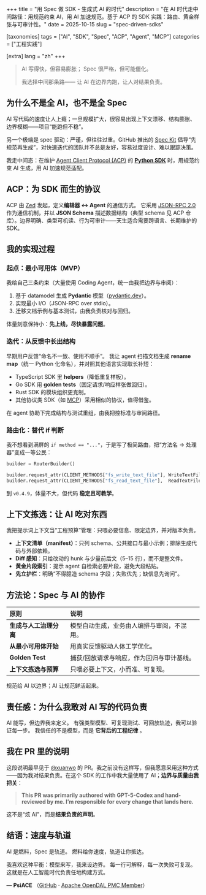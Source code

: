 +++
title = "用 Spec 做 SDK - 生成式 AI 的时代"
description = "在 AI 时代走中间路径：用规范约束 AI，用 AI 加速规范。基于 ACP 的 SDK 实践：路由、黄金样张与可审计性。"
date = 2025-10-15
slug = "spec-driven-sdks"

[taxonomies]
tags = ["AI", "SDK", "Spec", "ACP", "Agent", "MCP"]
categories = ["工程实践"]

[extra]
lang = "zh"
+++

> AI 写得快，但容易膨胀；
> Spec 很严格，但可能僵化。
>
> 我选择中间那条路——
> 让 AI 在边界内跑，让人对结果负责。

## 为什么不是全 AI，也不是全 Spec

AI 写代码的速度让人上瘾；一旦规模扩大，很容易出现上下文漂移、结构膨胀、边界模糊——项目“能跑但不稳”。

另一个极端是 spec 驱动：严谨，但往往过重。GitHub 推出的 [Spec Kit](https://github.com/github/spec-kit) 倡导“先规范再生成”，对快速迭代的团队并不总是友好，容易过度设计、难以跟踪决策。

我走中间态：在维护 [Agent Client Protocol (ACP)](https://agentclientprotocol.com) 的 [**Python SDK**](https://github.com/psiace/agent-client-protocol-python) 时，用规范约束 AI 生成，用 AI 加速规范适配。

## ACP：为 SDK 而生的协议

ACP 由 [Zed](https://zed.dev/blog/bring-your-own-agent-to-zed) 发起，定义**编辑器 ↔ Agent** 的通信方式。
它采用 [JSON-RPC 2.0](https://www.jsonrpc.org/specification) 作为通信机制，并以 **JSON Schema** 描述数据结构（典型 schema 见 ACP 仓库）。边界明确、类型可机读、行为可审计——天生适合需要跨语言、长期维护的 SDK。

## 我的实现过程

### 起点：最小可用体（MVP）

我给自己三条约束（大量使用 Coding Agent，统一由我把边界与审阅）：

1. 基于 datamodel 生成 **Pydantic** 模型（[pydantic.dev](https://docs.pydantic.dev/latest/)）。
2. 实现最小 I/O（JSON-RPC over stdio）。
3. 迁移文档示例与基本测试，由我负责核对与回归。

体量刻意保持小：**先上线，尽快暴露问题**。

### 迭代：从反馈中长出结构

早期用户反馈“命名不一致、使用不顺手”。
我让 agent 扫描文档生成 **rename map**（统一 Python 化命名），并对照其他语言实现取长补短：

- TypeScript SDK 里 **helpers**（降低重复样板）。
- Go SDK 用 **golden tests**（固定请求/响应样张做回归）。
- Rust SDK 的模块组织更克制。
- 其他协议类 SDK（如 [MCP](https://modelcontextprotocol.io/)）采用相似的协议，值得借鉴。

在 agent 协助下完成结构与测试重组，由我把控标准与审阅路径。

### 路由化：替代 if 判断

我不想看到满屏的 `if method == "..."`，于是写了极简路由，把“方法名 → 处理器”变成一等公民：

```python
builder = RouterBuilder()

builder.request_attr(CLIENT_METHODS["fs_write_text_file"], WriteTextFileRequest, client, "writeTextFile")
builder.request_attr(CLIENT_METHODS["fs_read_text_file"],  ReadTextFileRequest,  client, "readTextFile")
```

到 `v0.4.9`，体量不大，但代码 **稳定且可教学**。

## 上下文拣选：让 AI 吃对东西

我把提示词上下文当“工程预算”管理：只喂必要信息、限定边界，并对版本负责。

- **上下文清单（manifest）**：只列 schema、公共接口与最小示例；排除生成代码与外部依赖。
- **Diff 感知**：只给改动的 hunk 与少量前后文（5–15 行），而不是整文件。
- **黄金片段索引**：提示 agent 自检索必要片段，避免大段粘贴。
- **先立护栏**：明确“不得臆造 schema 字段；失败优先；缺信息先询问”。

## 方法论：Spec 与 AI 的协作

| 原则                   | 说明                                       |
| :--------------------- | :----------------------------------------- |
| **生成与人工治理分离** | 模型自动生成，业务由人编排与审阅，不混用。 |
| **从最小可用体开始**   | 用真实反馈驱动人体工学优化。               |
| **Golden Test**        | 捕获/回放请求与响应，作为回归与审计基线。  |
| **上下文拣选与预算**   | 只喂必要上下文，小而准、可复现。           |

规范给 AI 以边界；AI 让规范鲜活起来。

## 责任感：为什么我敢对 AI 写的代码负责

AI 能写，但边界我来定义。
有强类型模型、可复现测试、可回放轨迹，我可以验证每一步。
我信任的不是模型，而是 **它背后的工程纪律** 。

## 我在 PR 里的说明

这段说明最早见于 [@xuanwo](https://github.com/Xuanwo) 的 PR。我之前没有这样写，但我愿意采用这种方式——因为我对结果负责。在这个 SDK 的工作中我大量使用了 AI；**边界与质量由我把关**：

> **This PR was primarily authored with GPT-5-Codex and hand-reviewed by me.
> I’m responsible for every change that lands here.**

这不是“炫 AI”，而是**结果负责的声明**。

## 结语：速度与轨道

AI 是燃料，Spec 是轨道。
燃料给你速度，轨道让你抵达。

我喜欢这种平衡：模型来写，我来设边界。
每一行可解释，每一次失败可复现。
这就是在人工智能时代负责任地构建方式。

— **PsiACE** （[GitHub](https://github.com/PsiACE) · [Apache OpenDAL PMC Member](https://opendal.apache.org/)）
